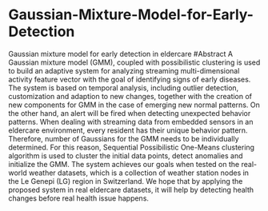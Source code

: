# Gaussian-Mixture-Model-for-Early-Detection
Gaussian mixture model for early detection in eldercare
#Abstract
A Gaussian mixture model (GMM), coupled with possibilistic clustering is used to build an adaptive system for analyzing streaming multi-dimensional activity feature vector with the goal of identifying signs of early diseases. The system is based on temporal analysis, including outlier detection, customization and adaption to new changes, together with the creation of new components for GMM in the case of emerging new normal patterns. On the other hand, an alert will be fired when detecting unexpected behavior patterns. When dealing with streaming data from embedded sensors in an eldercare environment, every resident has their unique behavior pattern. Therefore, number of Gaussians for the GMM needs to be individually determined. For this reason, Sequential Possibilistic One-Means clustering algorithm is used to cluster the initial data points, detect anomalies and initialize the GMM. The system achieves our goals when tested on the real-world weather datasets, which is a collection of weather station nodes in the Le Genepi (LG) region in Switzerland. We hope that by applying the proposed system in real eldercare datasets, it will help by detecting health changes before real health issue happens.
